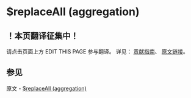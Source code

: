 # $replaceAll (aggregation)

## ！本页翻译征集中！

请点击页面上方 EDIT THIS PAGE 参与翻译。
详见：
[贡献指南]( https://github.com/JinMuInfo/MongoDB-Manual-zh/blob/master/CONTRIBUTING.md )、
[原文链接](  https://docs.mongodb.com/manual/reference/operator/aggregation/replaceAll/  )。

## 参见

原文 - [$replaceAll (aggregation)]( https://docs.mongodb.com/manual/reference/operator/aggregation/replaceAll/ )

